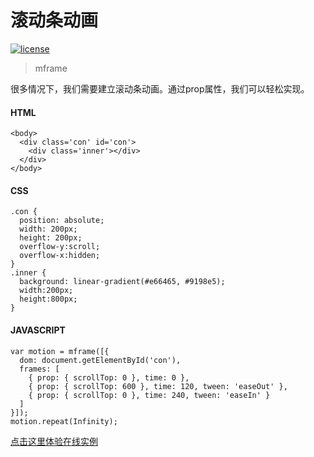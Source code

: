 <!-- 
---
title: 滚动条动画
date: 2020/3/3 10:00:00
---
-->
# 滚动条动画

[![license](https://img.shields.io/github/license/momentum-design/momentum-ui.svg?color=blueviolet)](https://github.com/momentum-design/momentum-ui/blob/master/charts/LICENSE)

> mframe

很多情况下，我们需要建立滚动条动画。通过prop属性，我们可以轻松实现。

#### HTML

```
<body>
  <div class='con' id='con'>
    <div class='inner'></div>
  </div>
</body>
```

#### CSS

```
.con {
  position: absolute;
  width: 200px;
  height: 200px;
  overflow-y:scroll;
  overflow-x:hidden;
}
.inner {
  background: linear-gradient(#e66465, #9198e5);
  width:200px;
  height:800px;
}
```

#### JAVASCRIPT

```
var motion = mframe([{
  dom: document.getElementById('con'),
  frames: [
    { prop: { scrollTop: 0 }, time: 0 },
    { prop: { scrollTop: 600 }, time: 120, tween: 'easeOut' },
    { prop: { scrollTop: 0 }, time: 240, tween: 'easeIn' }
  ]
}]);
motion.repeat(Infinity);
```

[点击这里体验在线实例](https://codepen.io/arthusliang/pen/poJemaj)